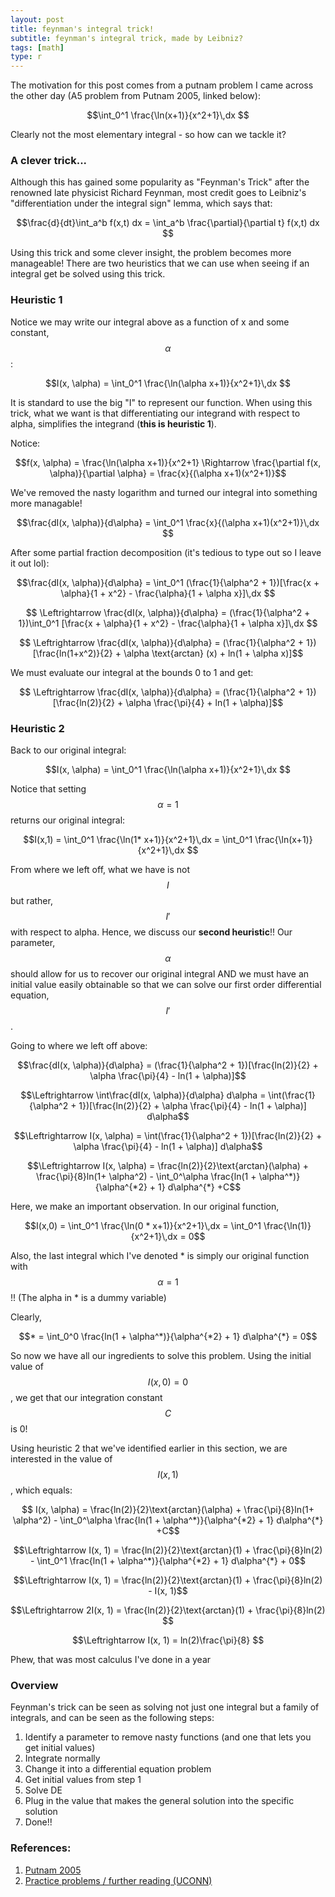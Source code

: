 ```yaml
---
layout: post
title: feynman's integral trick!
subtitle: feynman's integral trick, made by Leibniz?
tags: [math]
type: r
---
```


The motivation for this post comes from a putnam problem I came across the other day (A5 problem from Putnam 2005, linked below):

$$\int_0^1 \frac{\ln(x+1)}{x^2+1}\,dx $$

Clearly not the most elementary integral - so how can we tackle it?

### A clever trick...
Although this has gained some popularity as "Feynman's Trick" after the renowned late physicist Richard Feynman, most credit goes to Leibniz's "differentiation under the integral sign" lemma, which says that:

$$\frac{d}{dt}\int_a^b f(x,t) dx  = \int_a^b \frac{\partial}{\partial t} f(x,t) dx  $$

Using this trick and some clever insight, the problem becomes more manageable! There are two heuristics that we can use when seeing if an integral get be solved using this trick. 

### Heuristic 1
Notice we may write our integral above as a function of x and some constant, $$\alpha$$:

$$I(x, \alpha) = \int_0^1 \frac{\ln(\alpha x+1)}{x^2+1}\,dx $$

It is standard to use the big "I" to represent our function. When using this trick, what we want is that differentiating our integrand with respect to alpha, simplifies the integrand (**this is heuristic 1**). 

Notice:

$$f(x, \alpha) = \frac{\ln(\alpha x+1)}{x^2+1} \Rightarrow \frac{\partial f(x, \alpha)}{\partial \alpha} = \frac{x}{(\alpha x+1)(x^2+1)}$$

We've removed the nasty logarithm and turned our integral into something more managable!

$$\frac{dI(x, \alpha)}{d\alpha} = \int_0^1 \frac{x}{(\alpha x+1)(x^2+1)}\,dx $$

After some partial fraction decomposition (it's tedious to type out so I leave it out lol):

$$\frac{dI(x, \alpha)}{d\alpha} = \int_0^1 (\frac{1}{\alpha^2 + 1})[\frac{x + \alpha}{1 + x^2} - \frac{\alpha}{1 + \alpha x}]\,dx $$

$$ \Leftrightarrow \frac{dI(x, \alpha)}{d\alpha} = (\frac{1}{\alpha^2 + 1})\int_0^1 [\frac{x + \alpha}{1 + x^2} - \frac{\alpha}{1 + \alpha x}]\,dx $$

$$ \Leftrightarrow \frac{dI(x, \alpha)}{d\alpha} = (\frac{1}{\alpha^2 + 1})[\frac{ln(1+x^2)}{2} + \alpha \text{arctan} (x) + ln(1 + \alpha x)]$$

We must evaluate our integral at the bounds 0 to 1 and get:

$$ \Leftrightarrow \frac{dI(x, \alpha)}{d\alpha} = (\frac{1}{\alpha^2 + 1})[\frac{ln(2)}{2} + \alpha \frac{\pi}{4} + ln(1 + \alpha)]$$


### Heuristic 2

Back to our original integral:

$$I(x, \alpha) = \int_0^1 \frac{\ln(\alpha x+1)}{x^2+1}\,dx $$

Notice that setting $$\alpha = 1$$ returns our original integral:

$$I(x,1) = \int_0^1 \frac{\ln(1* x+1)}{x^2+1}\,dx = \int_0^1 \frac{\ln(x+1)}{x^2+1}\,dx  $$

From where we left off, what we have is not $$I$$ but rather, $$I'$$ with respect to alpha. Hence, we discuss our **second heuristic**!! Our parameter, $$\alpha$$ should allow for us to recover our original integral AND we must have an initial value easily obtainable so that we can solve our first order differential equation, $$I'$$. 

Going to where we left off above:

$$\frac{dI(x, \alpha)}{d\alpha} = (\frac{1}{\alpha^2 + 1})[\frac{ln(2)}{2} + \alpha \frac{\pi}{4} - ln(1 + \alpha)]$$

$$\Leftrightarrow \int\frac{dI(x, \alpha)}{d\alpha} d\alpha = \int(\frac{1}{\alpha^2 + 1})[\frac{ln(2)}{2} + \alpha \frac{\pi}{4} - ln(1 + \alpha)] d\alpha$$

$$\Leftrightarrow I(x, \alpha) = \int(\frac{1}{\alpha^2 + 1})[\frac{ln(2)}{2} + \alpha \frac{\pi}{4} - ln(1 + \alpha)] d\alpha$$

$$\Leftrightarrow I(x, \alpha) = \frac{ln(2)}{2}\text{arctan}(\alpha) + \frac{\pi}{8}ln(1+ \alpha^2) - \int_0^\alpha \frac{ln(1 + \alpha^*)}{\alpha^{*2} + 1} d\alpha^{*} +C$$

Here, we make an important observation. In our original function, 

$$I(x,0) = \int_0^1 \frac{\ln(0 * x+1)}{x^2+1}\,dx  = \int_0^1 \frac{\ln(1)}{x^2+1}\,dx = 0$$

Also, the last integral which I've denoted * is simply our original function with $$\alpha = 1$$!! (The alpha in * is a dummy variable)

Clearly, 

$$* = \int_0^0 \frac{ln(1 + \alpha^*)}{\alpha^{*2} + 1} d\alpha^{*} = 0$$

So now we have all our ingredients to solve this problem. Using the initial value of $$I(x, 0) = 0$$, we get that our integration constant $$C$$ is 0!

Using heuristic 2 that we've identified earlier in this section, we are interested in the value of $$I(x, 1)$$, which equals:

$$ I(x, \alpha) = \frac{ln(2)}{2}\text{arctan}(\alpha) + \frac{\pi}{8}ln(1+ \alpha^2) - \int_0^\alpha \frac{ln(1 + \alpha^*)}{\alpha^{*2} + 1} d\alpha^{*} +C$$

$$\Leftrightarrow I(x, 1) = \frac{ln(2)}{2}\text{arctan}(1) + \frac{\pi}{8}ln(2) - \int_0^1 \frac{ln(1 + \alpha^*)}{\alpha^{*2} + 1} d\alpha^{*} + 0$$

$$\Leftrightarrow I(x, 1) = \frac{ln(2)}{2}\text{arctan}(1) + \frac{\pi}{8}ln(2) - I(x, 1)$$

$$\Leftrightarrow 2I(x, 1) = \frac{ln(2)}{2}\text{arctan}(1) + \frac{\pi}{8}ln(2) $$

$$\Leftrightarrow I(x, 1) = ln(2)\frac{\pi}{8} $$

Phew, that was most calculus I've done in a year

### Overview
Feynman's trick can be seen as solving not just one integral but a family of integrals, and can be seen as the following steps:

1. Identify a parameter to remove nasty functions (and one that lets you get initial values)
2. Integrate normally
3. Change it into a differential equation problem
4. Get initial values from step 1
5. Solve DE
6. Plug in the value that makes the general solution into the specific solution
7. Done!!

### References: 
1. [Putnam 2005](https://kskedlaya.org/putnam-archive/2005.pdf)
2. [Practice problems / further reading (UCONN)](https://kconrad.math.uconn.edu/blurbs/analysis/diffunderint.pdf)